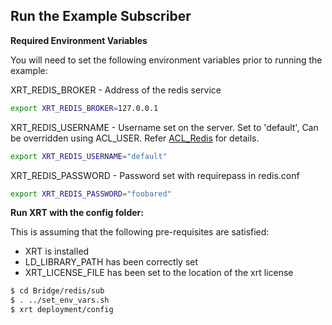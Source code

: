 ## Run the Example Subscriber

**Required Environment Variables**

You will need to set the following environment variables prior to running the example:

XRT_REDIS_BROKER - Address of the redis service

```bash
export XRT_REDIS_BROKER=127.0.0.1
```

XRT_REDIS_USERNAME - Username set on the server. Set to 'default', Can be overridden using ACL_USER.
Refer [ACL_Redis](https://redis.io/docs/management/security/acl/) for details.

```bash
export XRT_REDIS_USERNAME="default"
```

XRT_REDIS_PASSWORD - Password set with requirepass in redis.conf

```bash
export XRT_REDIS_PASSWORD="foobared"
```

**Run XRT with the config folder:**

This is assuming that the following pre-requisites are satisfied:

* XRT is installed
* LD_LIBRARY_PATH has been correctly set
* XRT_LICENSE_FILE has been set to the location of the xrt license

```bash
$ cd Bridge/redis/sub
$ . ../set_env_vars.sh
$ xrt deployment/config
```
